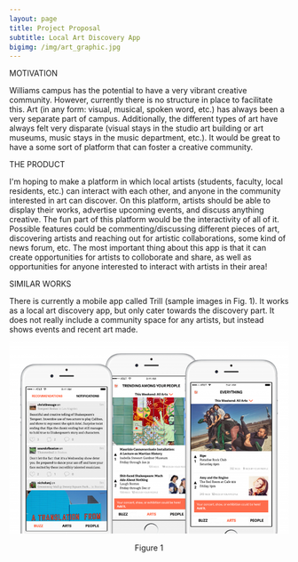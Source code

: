 ```yaml
---
layout: page
title: Project Proposal
subtitle: Local Art Discovery App
bigimg: /img/art_graphic.jpg
---
```

MOTIVATION

Williams campus has the potential to have a very vibrant creative community. However, currently there is no structure in place to facilitate this. Art (in any form: visual, musical, spoken word, etc.) has always been a very separate part of campus. Additionally, the different types of art have always felt very disparate (visual stays in the studio art building or art museums, music stays in the music department, etc.). It would be great to have a some sort of platform that can foster a creative community.

THE PRODUCT

I'm hoping to make a platform in which local artists (students, faculty, local residents, etc.) can interact with each other, and anyone in the community interested in art can discover. On this platform, artists should be able to display their works, advertise upcoming events, and discuss anything creative. The fun part of this platform would be the interactivity of all of it. Possible features could be commenting/discussing different pieces of art, discovering artists and reaching out for artistic collaborations, some kind of news forum, etc. The most important thing about this app is that it can create opportunities for artists to colloborate and share, as well as opportunities for anyone interested to interact with artists in their area!

SIMILAR WORKS

There is currently a mobile app called Trill (sample images in Fig. 1). It works as a local art discovery app, but only cater towards the discovery part. It does not really include a community space for any artists, but instead shows events and recent art made. 

![Figure 1](/img/trill.jpg)
<center> Figure 1 </center>
